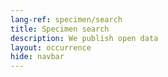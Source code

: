 ```yaml
---
lang-ref: specimen/search
title: Specimen search
description: We publish open data
layout: occurrence
hide: navbar
---
```

<style>
header {
    display: none;
  }
</style>